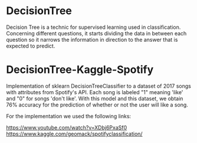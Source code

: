 # DecisionTree

Decision Tree is a technic for supervised learning used in classification. Concerning different questions, it starts dividing the data in between each question so it narrows the information in direction to the answer that is expected to predict.

# DecisionTree-Kaggle-Spotify

Implementation of sklearn DecisionTreeClassifier to a dataset of 2017 songs with attributes from Spotify's API. Each song is labeled "1" meaning 'like' and "0" for songs 'don't like'. With this model and this dataset, we obtain 76% accuracy for the prediction of whether or not the user will like a song.

For the implementation we used the following links:


https://www.youtube.com/watch?v=XDbj6PxaSf0
https://www.kaggle.com/geomack/spotifyclassification/

